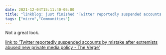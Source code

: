 ```yaml
---
date: 2021-12-04T15:11:40-05:00
title: "linkblog: just finished 'Twitter reportedly suspended accounts by mistake after extremists abused new private media policy - The Verge'"
tags: ["micro","Communities"]
---
```

Not a great look.
 
[link to 'Twitter reportedly suspended accounts by mistake after extremists abused new private media policy - The Verge'](https://www.theverge.com/2021/12/4/22817386/twitter-suspended-accounts-extremists)

